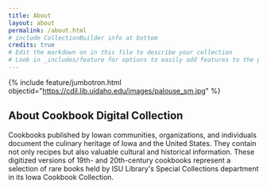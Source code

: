 ```yaml
---
title: About
layout: about
permalink: /about.html
# include CollectionBuilder info at bottom
credits: true
# Edit the markdown on in this file to describe your collection
# Look in _includes/feature for options to easily add features to the page
---
```


{% include feature/jumbotron.html objectid="https://cdil.lib.uidaho.edu/images/palouse_sm.jpg" %} 

## About Cookbook Digital Collection

Cookbooks published by Iowan communities, organizations, and individuals document the culinary heritage of Iowa and the United States. They contain not only recipes but also valuable cultural and historical information. These digitized versions of 19th- and 20th-century cookbooks represent a selection of rare books held by ISU Library's Special Collections department in its Iowa Cookbook Collection.
